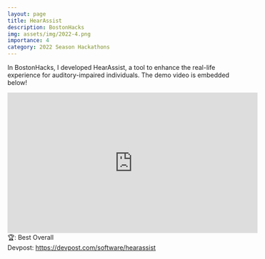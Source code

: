 ```yaml
---
layout: page
title: HearAssist
description: BostonHacks
img: assets/img/2022-4.png
importance: 4
category: 2022 Season Hackathons
---
```


In BostonHacks, I developed HearAssist, a tool to enhance the real-life experience for auditory-impaired individuals. The demo video is embedded below!<br>

<iframe width="560" height="315" src="https://www.youtube.com/embed/6xZvYoPKiVE" title="YouTube video player" frameborder="0" allow="accelerometer; autoplay; clipboard-write; encrypted-media; gyroscope; picture-in-picture" allowfullscreen></iframe>
<br>
🏆: Best Overall
<br>
<!-- <a href = "https://bleh.neeltron.repl.co/">Live demo</a><br> -->
Devpost: <a href = "https://devpost.com/software/hearassist">https://devpost.com/software/hearassist</a>
